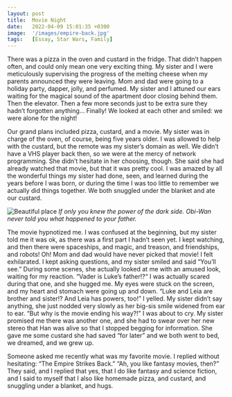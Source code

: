 ```yaml
---
layout: post
title:  Movie Night
date:   2022-04-09 15:01:35 +0300
image:  '/images/empire-back.jpg'
tags:   [Essay, Star Wars, Family]
---
```

There was a pizza in the oven and custard in the fridge. That didn’t happen often, and could only mean one very exciting thing. My sister and I were meticulously supervising the progress of the melting cheese when my parents announced they were leaving. Mom and dad were going to a holiday party, dapper, jolly, and perfumed. My sister and I attuned our ears waiting for the magical sound of the apartment door closing behind them. Then the elevator. Then a few more seconds just to be extra sure they hadn’t forgotten anything… Finally! We looked at each other and smiled: we were alone for the night!

Our grand plans included pizza, custard, and a movie. My sister was in charge of the oven, of course, being five years older. I was allowed to help with the custard, but the remote was my sister’s domain as well. We didn’t have a VHS player back then, so we were at the mercy of network programming. She didn’t hesitate in her choosing, though. She said she had already watched that movie, but that it was pretty cool. I was amazed by all the wonderful things my sister had done, seen, and learned during the years before I was born, or during the time I was too little to remember we actually did things together. We both snuggled under the blanket and ate our custard.

![Beautiful place]({{site.baseurl}}/images/star-wars-darth.jpg)
*If only you knew the power of the dark side. Obi-Wan never told you what happened to your father.*

The movie hypnotized me. I was confused at the beginning, but my sister told me it was ok, as there was a first part I hadn’t seen yet. I kept watching, and then there were spaceships, and magic, and treason, and friendships, and robots! Oh! Mom and dad would have never picked that movie! I felt exhilarated. I kept asking questions, and my sister smiled and said “You’ll see.” During some scenes, she actually looked at me with an amused look, waiting for my reaction. “Vader is Luke’s father!?“ I was actually scared during that one, and she hugged me. My eyes were stuck on the screen, and my heart and stomach were going up and down. “Luke and Leia are brother and sister!? And Leia has powers, too!” I yelled. My sister didn’t say anything, she just nodded very slowly as her big-sis smile widened from ear to ear. “But why is the movie ending his way?!” I was about to cry. My sister promised me there was another one, and she had to swear over her new stereo that Han was alive so that I stopped begging for information. She gave me some custard she had saved “for later” and we both went to bed, we dreamed, and we grew up.

Someone asked me recently what was my favorite movie. I replied without hesitating: “The Empire Strikes Back.” “Ah, you like fantasy movies, then?” They said, and I replied that yes, that I do like fantasy and science fiction, and I said to myself that I also like homemade pizza, and custard, and snuggling under a blanket, and hugs.